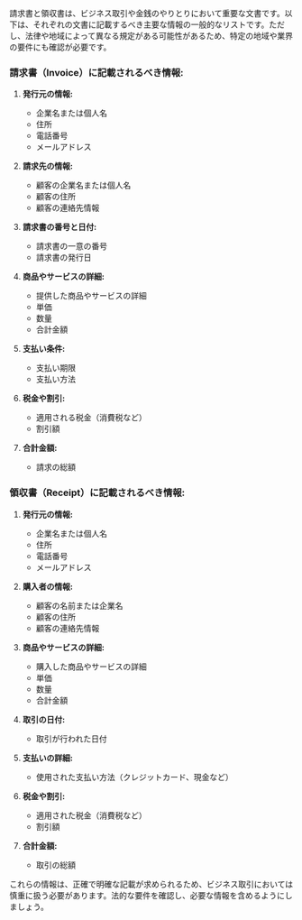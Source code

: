 請求書と領収書は、ビジネス取引や金銭のやりとりにおいて重要な文書です。以下は、それぞれの文書に記載するべき主要な情報の一般的なリストです。ただし、法律や地域によって異なる規定がある可能性があるため、特定の地域や業界の要件にも確認が必要です。

### 請求書（Invoice）に記載されるべき情報:

1. **発行元の情報:**
   - 企業名または個人名
   - 住所
   - 電話番号
   - メールアドレス

2. **請求先の情報:**
   - 顧客の企業名または個人名
   - 顧客の住所
   - 顧客の連絡先情報

3. **請求書の番号と日付:**
   - 請求書の一意の番号
   - 請求書の発行日

4. **商品やサービスの詳細:**
   - 提供した商品やサービスの詳細
   - 単価
   - 数量
   - 合計金額

5. **支払い条件:**
   - 支払い期限
   - 支払い方法

6. **税金や割引:**
   - 適用される税金（消費税など）
   - 割引額

7. **合計金額:**
   - 請求の総額

### 領収書（Receipt）に記載されるべき情報:

1. **発行元の情報:**
   - 企業名または個人名
   - 住所
   - 電話番号
   - メールアドレス

2. **購入者の情報:**
   - 顧客の名前または企業名
   - 顧客の住所
   - 顧客の連絡先情報

3. **商品やサービスの詳細:**
   - 購入した商品やサービスの詳細
   - 単価
   - 数量
   - 合計金額

4. **取引の日付:**
   - 取引が行われた日付

5. **支払いの詳細:**
   - 使用された支払い方法（クレジットカード、現金など）

6. **税金や割引:**
   - 適用された税金（消費税など）
   - 割引額

7. **合計金額:**
   - 取引の総額

これらの情報は、正確で明確な記載が求められるため、ビジネス取引においては慎重に扱う必要があります。法的な要件を確認し、必要な情報を含めるようにしましょう。